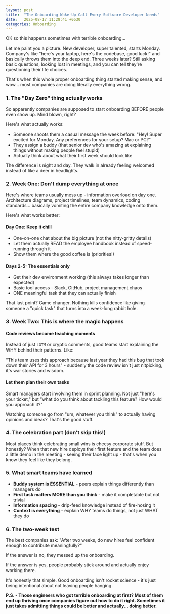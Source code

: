 ```yaml
---
layout: post
title:  "The Onboarding Wake-Up Call Every Software Developer Needs"
date:   2025-08-17 11:28:41 +0530
categories: Onboarding
---
```


OK so this happens sometimes with terrible onboarding...

Let me paint you a picture. New developer, super talented, starts Monday. Company's like "here's your laptop, here's the codebase, good luck!" and basically throws them into the deep end. Three weeks later? Still asking basic questions, looking lost in meetings, and you can tell they're questioning their life choices.

That's when this whole proper onboarding thing started making sense, and wow... most companies are doing literally everything wrong.

### **1.** The "Day Zero" thing actually works

So apparently companies are supposed to start onboarding BEFORE people even show up. Mind blown, right?

Here's what actually works:
- Someone shoots them a casual message the week before: "Hey! Super excited for Monday. Any preferences for your setup? Mac or PC?"
- They assign a buddy (that senior dev who's amazing at explaining things without making people feel stupid)
- Actually think about what their first week should look like

The difference is night and day. They walk in already feeling welcomed instead of like a deer in headlights.

### **2.** Week One: Don't dump everything at once

Here's where teams usually mess up - information overload on day one. Architecture diagrams, project timelines, team dynamics, coding standards... basically vomiting the entire company knowledge onto them.

Here's what works better:

#### Day One: Keep it chill
- One-on-one chat about the big picture (not the nitty-gritty details)
- Let them actually READ the employee handbook instead of speed-running through it
- Show them where the good coffee is (priorities!)

#### Days 2-5: The essentials only
- Get their dev environment working (this always takes longer than expected)
- Basic tool access - Slack, GitHub, project management chaos
- ONE meaningful task that they can actually finish

That last point? Game changer. Nothing kills confidence like giving someone a "quick task" that turns into a week-long rabbit hole.

### **3.** Week Two: This is where the magic happens

#### Code reviews become teaching moments
Instead of just `LGTM` or cryptic comments, good teams start explaining the WHY behind their patterns. Like:

"This team uses this approach because last year they had this bug that took down their API for 3 hours" - suddenly the code review isn't just nitpicking, it's war stories and wisdom.

#### Let them plan their own tasks
Smart managers start involving them in sprint planning. Not just "here's your ticket," but "what do you think about tackling this feature? How would you approach it?"

Watching someone go from "um, whatever you think" to actually having opinions and ideas? That's the good stuff.

### **4.** The celebration part (don't skip this!)

Most places think celebrating small wins is cheesy corporate stuff. But honestly? When that new hire deploys their first feature and the team does a little demo in the meeting - seeing their face light up - that's when you know they feel like they belong.

### **5.** What smart teams have learned

- **Buddy system is ESSENTIAL** - peers explain things differently than managers do
- **First task matters MORE than you think** - make it completable but not trivial
- **Information spacing** - drip-feed knowledge instead of fire-hosing it
- **Context is everything** - explain WHY teams do things, not just WHAT they do

### **6.** The two-week test

The best companies ask: "After two weeks, do new hires feel confident enough to contribute meaningfully?"

If the answer is no, they messed up the onboarding.

If the answer is yes, people probably stick around and actually enjoy working there.

It's honestly that simple. Good onboarding isn't rocket science - it's just being intentional about not leaving people hanging.

**P.S. - Those engineers who got terrible onboarding at first? Most of them end up thriving once companies figure out how to do it right. Sometimes it just takes admitting things could be better and actually... doing better.**
